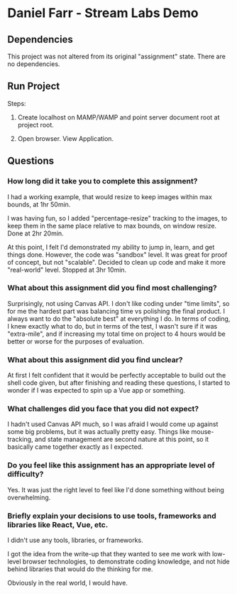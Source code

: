 # Daniel Farr - Stream Labs Demo

## Dependencies

This project was not altered from its original "assignment" state. There are no dependencies.

## Run Project

Steps:

1. Create localhost on MAMP/WAMP and point server document root at project root.

2. Open browser. View Application.

## Questions

### How long did it take you to complete this assignment?

I had a working example, that would resize to keep images within max bounds, at 1hr 50min.

I was having fun, so I added "percentage-resize" tracking to the images, to keep them in the same place relative to max bounds, on window resize. Done at 2hr 20min.

At this point, I felt I'd demonstrated my ability to jump in, learn, and get things done. However, the code was "sandbox" level. It was great for proof of concept, but not "scalable". Decided to clean up code and make it more "real-world" level. Stopped at 3hr 10min.

### What about this assignment did you find most challenging?

Surprisingly, not using Canvas API. I don't like coding under "time limits", so for me the hardest part was balancing time vs polishing the final product. I always want to do the "absolute best" at everything I do. In terms of coding, I knew exactly what to do, but in terms of the test, I wasn't sure if it was "extra-mile", and if increasing my total time on project to 4 hours would be better or worse for the purposes of evaluation.

### What about this assignment did you find unclear?

At first I felt confident that it would be perfectly acceptable to build out the shell code given, but after finishing and reading these questions, I started to wonder if I was expected to spin up a Vue app or something.

### What challenges did you face that you did not expect?

I hadn't used Canvas API much, so I was afraid I would come up against some big problems, but it was actually pretty easy. Things like mouse-tracking, and state management are second nature at this point, so it basically came together exactly as I expected.

### Do you feel like this assignment has an appropriate level of difficulty?

Yes. It was just the right level to feel like I'd done something without being overwhelming.

### Briefly explain your decisions to use tools, frameworks and libraries like React, Vue, etc.

I didn't use any tools, libraries, or frameworks.

I got the idea from the write-up that they wanted to see me work with low-level browser technologies, to demonstrate coding knowledge, and not hide behind libraries that would do the thinking for me.

Obviously in the real world, I would have.
